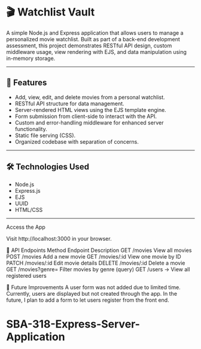 # 🎬 Watchlist Vault

A simple Node.js and Express application that allows users to manage a personalized movie watchlist. Built as part of a back-end development assessment, this project demonstrates RESTful API design, custom middleware usage, view rendering with EJS, and data manipulation using in-memory storage.

---

## 📌 Features

- Add, view, edit, and delete movies from a personal watchlist.
- RESTful API structure for data management.
- Server-rendered HTML views using the EJS template engine.
- Form submission from client-side to interact with the API.
- Custom and error-handling middleware for enhanced server functionality.
- Static file serving (CSS).
- Organized codebase with separation of concerns.

---

## 🛠️ Technologies Used

- Node.js
- Express.js
- EJS
- UUID
- HTML/CSS

---

Access the App

Visit http://localhost:3000 in your browser.

🔧 API Endpoints
Method	Endpoint	Description
GET	/movies	View all movies
POST	/movies	Add a new movie
GET	/movies/:id	View one movie by ID
PATCH	/movies/:id	Edit movie details
DELETE	/movies/:id	Delete a movie
GET	/movies?genre=	Filter movies by genre (query)
GET /users             → View all registered users

🧪 Future Improvements
A user form was not added due to limited time.
Currently, users are displayed but not created through the app.
In the future, I plan to add a form to let users register from the front end.
# SBA-318-Express-Server-Application


